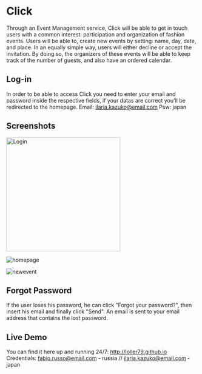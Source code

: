 # Click

Through an Event Management service, Click will be able to get in touch users with a common interest: participation and organization of fashion events.
Users will be able to, create new events by setting: name, day, date, and place.
In an equally simple way, users will either decline or accept the invitation.
By doing so, the organizers of these events will be able to keep track of the number of guests, and also have an ordered calendar.

## Log-in

In order to be able to access Click you need to enter your email and password inside the respective fields, if your datas are correct you'll be redirected to the homepage.
Email: ilaria.kazuko@email.com
Psw: japan

## Screenshots

<img src="https://user-images.githubusercontent.com/32071980/33380110-48cb74ee-d51a-11e7-98e0-ebd244d36578.png" alt="Login" width="300">

![homepage](https://user-images.githubusercontent.com/32071980/33380109-48ac475e-d51a-11e7-8e32-84bcfe5c83d8.png)

![newevent](https://user-images.githubusercontent.com/32071980/33380115-4923afd8-d51a-11e7-8543-47cc4bc66fda.png)

## Forgot Password

If the user loses his password, he can click "Forgot your password?", then insert his email and finally click "Send". An email is sent to your email address that contains the lost password.

## Live Demo

You can find it here up and running 24/7: http://loller79.github.io
Credentials: fabio.russo@email.com - russia // ilaria.kazuko@email.com - japan